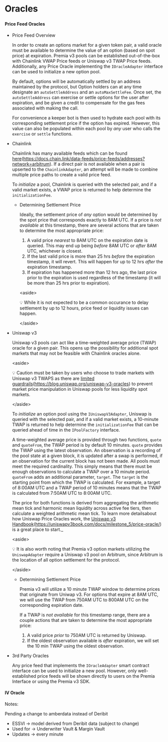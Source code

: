 # Oracles

###

#### Price Feed Oracles

*   Price Feed Overview

    In order to create an options market for a given token pair, a valid oracle must be available to determine the value of an option (based on spot price) at expiration. Premia v3 pools can be established out-of-the-box with Chainlink VWAP Price feeds or Uniswap v3 TWAP Price feeds. Additionally, any Price Oracle implementing the `IOracleAdapter` interface can be used to initialize a new option pool.

    By default, options will be automatically settled by an address maintained by the protocol, but Option holders can at any time designate an `autoSettleAddress` and an `autoMaxSettleFee`. Once set, the `autoSettleAddress` can exercise or settle options for the user after expiration, and be given a credit to compensate for the gas fees associated with making the call.

    For convenience a keeper bot is then used to hydrate each pool with its corresponding settlement price if the option has expired. However, this value can also be populated within each pool by _any_ user who calls the `exercise` or `settle` functions.
*   Chainlink

    Chainlink has many available feeds which can be found [here](broken-reference)(https://docs.chain.link/data-feeds/price-feeds/addresses?network=arbitrum). If a direct pair is not available when a pair is upserted to the `ChainlinkAdapter`, an attempt will be made to combine multiple price paths to create a valid price feed.

    To _initialize_ a pool, Chainlink is queried with the selected pair, and if a valid market exists, a VWAP price is returned to help determine the `initializationFee`.

    *   Determining Settlement Price

        Ideally, the settlement price of _any_ option would be determined by the spot price that corresponds exactly to 8AM UTC. If a price is _not available_ at this timestamp, there are several actions that are taken to determine the most appropriate price:

        1. A valid price _nearest_ to 8AM UTC on the expiration date is queried. This may end up being _before_ 8AM UTC or _after_ 8AM UTC, whichever is closest.
        2. If the last valid price is more than 25 hrs _before_ the expiration timestamp, it will revert. This will happen for up to 12 hrs _after_ the expiration timestamp.
        3. If expiration has happened more than 12 hrs ago, the last price prior to the expiration is used regardless of the timestamp (it will be more than 25 hrs prior to expiration).

        \<aside>

        💡 While it is not expected to be a common occurance to delay settlement by up to 12 hours, price feed or liquidity issues can happen.

        \</aside>
*   Uniswap v3

    Uniswap v3 pools can act like a time-weighted average price (TWAP) oracle for a given pair. This opens up the possibility for additional spot markets that may not be feasible with Chainlink oracles alone.

    \<aside>

    💡 Caution must be taken by users who choose to trade markets with Uniswap v3 TWAPS as there are [limited guardrails](broken-reference)(https://blog.uniswap.org/uniswap-v3-oracles) to prevent market price manipulation in Uniswap pools for less liquidity spot markets.

    \</aside>

    To _initialize_ an option pool using the `IUniswapV3Adapter`, Uniswap is queried with the selected pair, and if a valid market exists, a 10-minute TWAP is returned to help determine the `initializationFee` that can be queried ahead of time in the `IPoolFactory` interface.

    A time-weighted average price is provided through two functions, `quote` and `quoteFrom`, the TWAP period is by default 10 minutes. `quote` provides the TWAP using the latest observation. An observation is a recording of the pool state at a given block, it is updated after a swap is performed, if an observation for the current block has not been made. All pools must meet the required cardinality. This simply means that there must be enough observations to calculate a TWAP over a 10 minute period. `quoteFrom` adds an additional parameter, `target`. The `target` is the starting point from which the TWAP is calculated. For example, a target of 8:00AM UTC and a TWAP period of 10 minutes means that the TWAP is calculated from 7:50AM UTC to 8:00AM UTC.

    The price for both functions is derived from aggregating the arithmetic mean tick and harmonic mean liquidity across active fee tiers, then calculate a weighted arithmetic mean tick. To learn more detailsabout how Uniswap Price Oracles work, the [Uniswap v3 Handbook](broken-reference)(https://uniswapv3book.com/docs/milestone_5/price-oracle/) is a great place to start._

    \<aside>

    💡 It is also worth noting that Premia v3 option markets utilizing the `UniswapAdapter` require a Uniswap v3 pool on Arbitrum, since Arbitrum is the location of all option settlement for the protocol.

    \</aside>

    *   Determining Settlement Price

        Premia v3 will utilize a 10 minute TWAP window to determine prices that originate from Uniwap v3. For options that expire at 8AM UTC, we will use the TWAP from 750AM UTC to 800AM UTC on the corresponding expiration date.

        If a TWAP is _not available_ for this timestamp range, there are a couple actions that are taken to determine the most appropriate price:

        1. A valid price _prior_ to 750AM UTC is returned by Uniswap.
        2. If the oldest observation available is _after_ expiration, we will set the 10 min TWAP using the oldest observation.
*   3rd Party Oracles

    Any price feed that implements the `IOracleAdapter` smart contract interface can be used to initialize a new pool. However, only well-established price feeds will be shown directly to users on the Premia Interface or using the Premia v3 SDK.

#### IV Oracle

Notes:

Pending a change to amberdata instead of Deribit

* ESSVI → model derived from Deribit data (subject to change)
* Used for → Underwriter Vault & Margin Vault
* Updates → every minute
